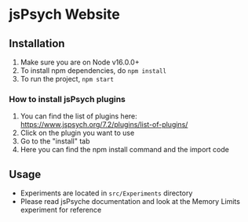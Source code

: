 # jsPsych Website

## Installation
1. Make sure you are on Node v16.0.0+
2. To install npm dependencies, do `npm install`
3. To run the project, `npm start`

### How to install jsPsych plugins
1. You can find the list of plugins here: https://www.jspsych.org/7.2/plugins/list-of-plugins/
2. Click on the plugin you want to use
3. Go to the "install" tab
4. Here you can find the npm install command and the import code

## Usage
 - Experiments are located in `src/Experiments` directory
 - Please read jsPsyche documentation and look at the Memory Limits experiment for reference
